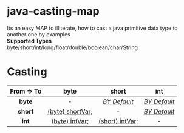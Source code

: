 # java-casting-map
Its an easy MAP to illiterate, how to cast a java primitive data type to another one by examples  
**Supported Types**  
byte/short/int/long/float/double/boolean/char/String


Casting 
============


|From => To |       **byte**        |       **short**       |   **int**     |  
|:---------:|:---------------------:|:---------------------:|:-------------:|
| **byte**  | -                     | [*BY Default*][01]      | [*BY Default*][02]    |
| **short** | [(byte) shortVar;][10] | -                     | [*BY Default*][02]    |
| **int**   | [(byte) intVar;][20]   | [(short) intVar;][21] | -     |

[01]: https://www.url.com/
[02]: https://www.url.com/

[10]: https://www.url.com/
[02]: https://www.url.com/

[20]: https://www.url.com/
[21]: https://www.url.com/



